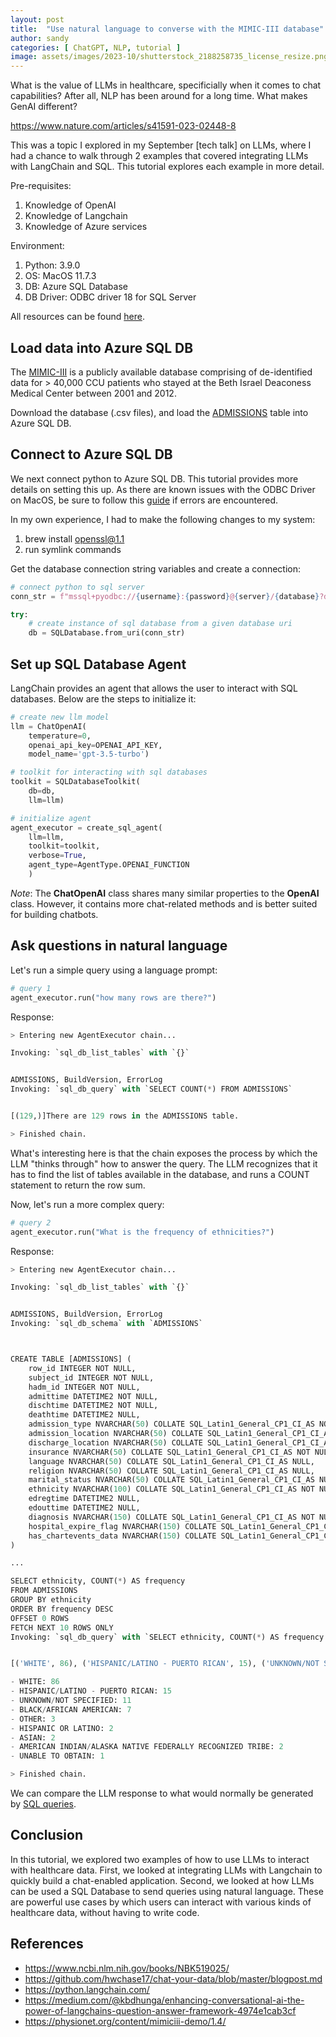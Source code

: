 ```yaml
---
layout: post
title:  "Use natural language to converse with the MIMIC-III database"
author: sandy
categories: [ ChatGPT, NLP, tutorial ]
image: assets/images/2023-10/shutterstock_2188258735_license_resize.png
---
```

What is the value of LLMs in healthcare, specificially when it comes to chat capabilities?  After all, NLP has been around for a long time.  What makes GenAI different?  

https://www.nature.com/articles/s41591-023-02448-8

This was a topic I explored in my September [tech talk] on LLMs, where I had a chance to walk through 2 examples that covered integrating LLMs with LangChain and SQL.  This tutorial explores each example in more detail. 

Pre-requisites:
1. Knowledge of OpenAI
2. Knowledge of Langchain
3. Knowledge of Azure services

Environment:
1. Python: 3.9.0
2. OS: MacOS 11.7.3
3. DB: Azure SQL Database
4. DB Driver: ODBC driver 18 for SQL Server


All resources can be found [here](https://github.com/slsu0424/pmc-patients).

## Load data into Azure SQL DB
The [MIMIC-III](https://physionet.org/content/mimiciii-demo/1.4/) is a publicly available database comprising of de-identified data for > 40,000 CCU patients who stayed at the Beth Israel Deaconess Medical Center between 2001 and 2012.  

Download the database (.csv files), and load the [ADMISSIONS]() table into Azure SQL DB. 

## Connect to Azure SQL DB
We next connect python to Azure SQL DB.  This tutorial provides more details on setting this up.  As there are known issues with the ODBC Driver on MacOS, be sure to follow this [guide](https://learn.microsoft.com/en-us/sql/connect/odbc/linux-mac/known-issues-in-this-version-of-the-driver?view=sql-server-ver16) if errors are encountered.  

In my own experience, I had to make the following changes to my system:

1. brew install openssl@1.1
2. run symlink commands

Get the database connection string variables and create a connection:
```python
# connect python to sql server
conn_str = f"mssql+pyodbc://{username}:{password}@{server}/{database}?driver={driver}"

try:
    # create instance of sql database from a given database uri
    db = SQLDatabase.from_uri(conn_str)
```
## Set up SQL Database Agent
LangChain provides an agent that allows the user to interact with SQL databases.  Below are the steps to initialize it:

```python
# create new llm model
llm = ChatOpenAI(
    temperature=0, 
    openai_api_key=OPENAI_API_KEY, 
    model_name='gpt-3.5-turbo')

# toolkit for interacting with sql databases
toolkit = SQLDatabaseToolkit(
    db=db,
    llm=llm)

# initialize agent
agent_executor = create_sql_agent(
    llm=llm,
    toolkit=toolkit,
    verbose=True,
    agent_type=AgentType.OPENAI_FUNCTION
    )
 ```
 *Note*: The **ChatOpenAI** class shares many similar properties to the **OpenAI** class.  However, it contains more chat-related methods and is better suited for building chatbots.

## Ask questions in natural language
Let's run a simple query using a language prompt:
```python
# query 1
agent_executor.run("how many rows are there?")
```
Response:
```python
> Entering new AgentExecutor chain...

Invoking: `sql_db_list_tables` with `{}`


ADMISSIONS, BuildVersion, ErrorLog
Invoking: `sql_db_query` with `SELECT COUNT(*) FROM ADMISSIONS`


[(129,)]There are 129 rows in the ADMISSIONS table.

> Finished chain.
```
What's interesting here is that the chain exposes the process by which the LLM "thinks through" how to answer the query.  The LLM recognizes that it has to find the list of tables available in the database, and runs a COUNT statement to return the row sum.

Now, let's run a more complex query:
```python
# query 2
agent_executor.run("What is the frequency of ethnicities?")
```
Response:
```python
> Entering new AgentExecutor chain...

Invoking: `sql_db_list_tables` with `{}`


ADMISSIONS, BuildVersion, ErrorLog
Invoking: `sql_db_schema` with `ADMISSIONS`



CREATE TABLE [ADMISSIONS] (
	row_id INTEGER NOT NULL, 
	subject_id INTEGER NOT NULL, 
	hadm_id INTEGER NOT NULL, 
	admittime DATETIME2 NOT NULL, 
	dischtime DATETIME2 NOT NULL, 
	deathtime DATETIME2 NULL, 
	admission_type NVARCHAR(50) COLLATE SQL_Latin1_General_CP1_CI_AS NOT NULL, 
	admission_location NVARCHAR(50) COLLATE SQL_Latin1_General_CP1_CI_AS NOT NULL, 
	discharge_location NVARCHAR(50) COLLATE SQL_Latin1_General_CP1_CI_AS NOT NULL, 
	insurance NVARCHAR(50) COLLATE SQL_Latin1_General_CP1_CI_AS NOT NULL, 
	language NVARCHAR(50) COLLATE SQL_Latin1_General_CP1_CI_AS NULL, 
	religion NVARCHAR(50) COLLATE SQL_Latin1_General_CP1_CI_AS NULL, 
	marital_status NVARCHAR(50) COLLATE SQL_Latin1_General_CP1_CI_AS NULL, 
	ethnicity NVARCHAR(100) COLLATE SQL_Latin1_General_CP1_CI_AS NOT NULL, 
	edregtime DATETIME2 NULL, 
	edouttime DATETIME2 NULL, 
	diagnosis NVARCHAR(150) COLLATE SQL_Latin1_General_CP1_CI_AS NOT NULL, 
	hospital_expire_flag NVARCHAR(150) COLLATE SQL_Latin1_General_CP1_CI_AS NOT NULL, 
	has_chartevents_data NVARCHAR(150) COLLATE SQL_Latin1_General_CP1_CI_AS NOT NULL
)

...

SELECT ethnicity, COUNT(*) AS frequency 
FROM ADMISSIONS 
GROUP BY ethnicity 
ORDER BY frequency DESC 
OFFSET 0 ROWS 
FETCH NEXT 10 ROWS ONLY
Invoking: `sql_db_query` with `SELECT ethnicity, COUNT(*) AS frequency FROM ADMISSIONS GROUP BY ethnicity ORDER BY frequency DESC OFFSET 0 ROWS FETCH NEXT 10 ROWS ONLY`


[('WHITE', 86), ('HISPANIC/LATINO - PUERTO RICAN', 15), ('UNKNOWN/NOT SPECIFIED', 11), ('BLACK/AFRICAN AMERICAN', 7), ('OTHER', 3), ('HISPANIC OR LATINO', 2), ('ASIAN', 2), ('AMERICAN INDIAN/ALASKA NATIVE FEDERALLY RECOGNIZED TRIBE', 2), ('UNABLE TO OBTAIN', 1)]The frequency of ethnicities in the database is as follows:

- WHITE: 86
- HISPANIC/LATINO - PUERTO RICAN: 15
- UNKNOWN/NOT SPECIFIED: 11
- BLACK/AFRICAN AMERICAN: 7
- OTHER: 3
- HISPANIC OR LATINO: 2
- ASIAN: 2
- AMERICAN INDIAN/ALASKA NATIVE FEDERALLY RECOGNIZED TRIBE: 2
- UNABLE TO OBTAIN: 1

> Finished chain.
```

We can compare the LLM response to what would normally be generated by [SQL queries]().


## Conclusion
In this tutorial, we explored two examples of how to use LLMs to interact with healthcare data.  First, we looked at integrating LLMs with Langchain to quickly build a chat-enabled application.  Second, we looked at how LLMs can be used a SQL Database to send queries using natural language.  These are powerful use cases by which users can interact with various kinds of healthcare data, without having to write code.  


## References
+ <https://www.ncbi.nlm.nih.gov/books/NBK519025/>
+ <https://github.com/hwchase17/chat-your-data/blob/master/blogpost.md>
+ <https://python.langchain.com/>
+ <https://medium.com/@kbdhunga/enhancing-conversational-ai-the-power-of-langchains-question-answer-framework-4974e1cab3cf>
+ <https://physionet.org/content/mimiciii-demo/1.4/>